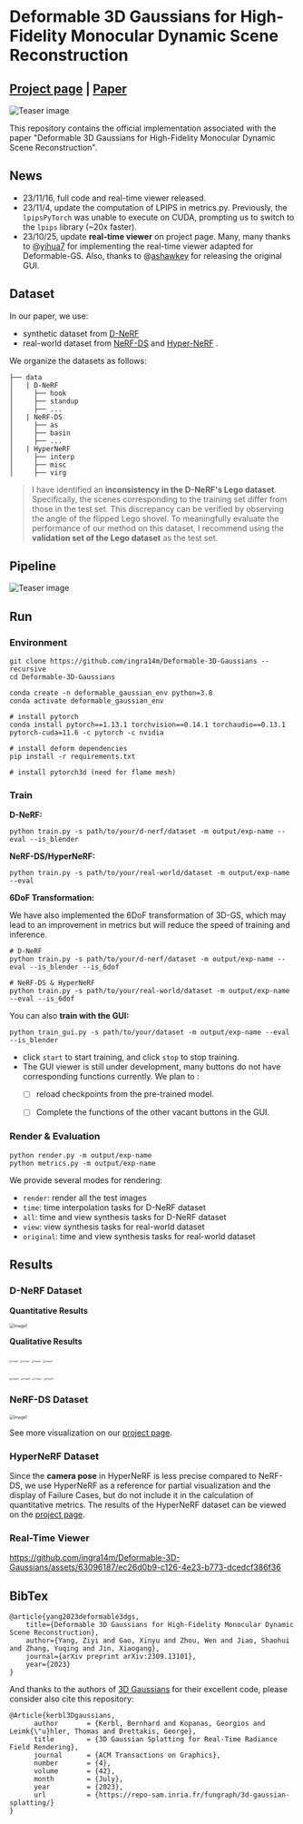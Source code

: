 # Deformable 3D Gaussians for High-Fidelity Monocular Dynamic Scene Reconstruction

## [Project page](https://ingra14m.github.io/Deformable-Gaussians/) | [Paper](https://arxiv.org/abs/2309.13101)

![Teaser image](assets/teaser.png)

This repository contains the official implementation associated with the paper "Deformable 3D Gaussians for High-Fidelity Monocular Dynamic Scene Reconstruction".



## News

- 23/11/16, full code and real-time viewer released.
- 23/11/4, update the computation of LPIPS in metrics.py. Previously, the `lpipsPyTorch` was unable to execute on CUDA, prompting us to switch to the `lpips` library (~20x faster).
- 23/10/25, update **real-time viewer** on project page. Many, many thanks to @[yihua7](https://github.com/yihua7) for implementing the real-time viewer adapted for Deformable-GS. Also, thanks to @[ashawkey](https://github.com/ashawkey) for releasing the original GUI.



## Dataset

In our paper, we use:

- synthetic dataset from [D-NeRF](https://www.albertpumarola.com/research/D-NeRF/index.html)
- real-world dataset from [NeRF-DS](https://jokeryan.github.io/projects/nerf-ds/) and [Hyper-NeRF](https://hypernerf.github.io/) .

We organize the datasets as follows:

```shell
├── data
│   | D-NeRF 
│     ├── hook
│     ├── standup 
│     ├── ...
│   | NeRF-DS
│     ├── as
│     ├── basin
│     ├── ...
│   | HyperNeRF
│     ├── interp
│     ├── misc
│     ├── virg
```

> I have identified an **inconsistency in the D-NeRF's Lego dataset**. Specifically, the scenes corresponding to the training set differ from those in the test set. This discrepancy can be verified by observing the angle of the flipped Lego shovel. To meaningfully evaluate the performance of our method on this dataset, I recommend using the **validation set of the Lego dataset** as the test set.



## Pipeline

![Teaser image](assets/pipeline.png)



## Run

### Environment

```shell
git clone https://github.com/ingra14m/Deformable-3D-Gaussians --recursive
cd Deformable-3D-Gaussians

conda create -n deformable_gaussian_env python=3.8
conda activate deformable_gaussian_env

# install pytorch
conda install pytorch==1.13.1 torchvision==0.14.1 torchaudio==0.13.1 pytorch-cuda=11.6 -c pytorch -c nvidia

# install deform dependencies
pip install -r requirements.txt

# install pytorch3d (need for flame mesh)
```



### Train

**D-NeRF:**

```shell
python train.py -s path/to/your/d-nerf/dataset -m output/exp-name --eval --is_blender
```

**NeRF-DS/HyperNeRF:**

```shell
python train.py -s path/to/your/real-world/dataset -m output/exp-name --eval
```

**6DoF Transformation:**

We have also implemented the 6DoF transformation of 3D-GS, which may lead to an improvement in metrics but will reduce the speed of training and inference.

```shell
# D-NeRF
python train.py -s path/to/your/d-nerf/dataset -m output/exp-name --eval --is_blender --is_6dof

# NeRF-DS & HyperNeRF
python train.py -s path/to/your/real-world/dataset -m output/exp-name --eval --is_6dof
```

You can also **train with the GUI:**

```shell
python train_gui.py -s path/to/your/dataset -m output/exp-name --eval --is_blender
```

- click `start` to start training, and click `stop` to stop training.
- The GUI viewer is still under development, many buttons do not have corresponding functions currently. We plan to :
  - [ ] reload checkpoints from the pre-trained model.
  - [ ] Complete the functions of the other vacant buttons in the GUI.



### Render & Evaluation

```shell
python render.py -m output/exp-name
python metrics.py -m output/exp-name
```

We provide several modes for rendering:

- `render`: render all the test images
- `time`: time interpolation tasks for D-NeRF dataset
- `all`: time and view synthesis tasks for D-NeRF dataset
- `view`: view synthesis tasks for real-world dataset
- `original`: time and view synthesis tasks for real-world dataset



## Results

### D-NeRF Dataset

**Quantitative Results**

<img src="assets/results/D-NeRF/Quantitative.jpg" alt="Image1" style="zoom:50%;" />

**Qualitative Results**

 <img src="assets/results/D-NeRF/bouncing.gif" alt="Image1" style="zoom:25%;" />  <img src="assets/results/D-NeRF/hell.gif" alt="Image1" style="zoom:25%;" />  <img src="assets/results/D-NeRF/hook.gif" alt="Image3" style="zoom:25%;" />  <img src="assets/results/D-NeRF/jump.gif" alt="Image4" style="zoom:25%;" /> 

 <img src="assets/results/D-NeRF/lego.gif" alt="Image5" style="zoom:25%;" />  <img src="assets/results/D-NeRF/mutant.gif" alt="Image6" style="zoom:25%;" />  <img src="assets/results/D-NeRF/stand.gif" alt="Image7" style="zoom:25%;" />  <img src="assets/results/D-NeRF/trex.gif" alt="Image8" style="zoom:25%;" /> 



### NeRF-DS Dataset

<img src="assets/results/NeRF-DS/Quantitative.jpg" alt="Image1" style="zoom:50%;" />

See more visualization on our [project page](https://ingra14m.github.io/Deformable-Gaussians/).



### HyperNeRF Dataset

Since the **camera pose** in HyperNeRF is less precise compared to NeRF-DS, we use HyperNeRF as a reference for partial visualization and the display of Failure Cases, but do not include it in the calculation of quantitative metrics. The results of the HyperNeRF dataset can be viewed on the [project page](https://ingra14m.github.io/Deformable-Gaussians/).



### Real-Time Viewer

https://github.com/ingra14m/Deformable-3D-Gaussians/assets/63096187/ec26d0b9-c126-4e23-b773-dcedcf386f36




## BibTex

```
@article{yang2023deformable3dgs,
    title={Deformable 3D Gaussians for High-Fidelity Monocular Dynamic Scene Reconstruction},
    author={Yang, Ziyi and Gao, Xinyu and Zhou, Wen and Jiao, Shaohui and Zhang, Yuqing and Jin, Xiaogang},
    journal={arXiv preprint arXiv:2309.13101},
    year={2023}
}
```

And thanks to the authors of [3D Gaussians](https://repo-sam.inria.fr/fungraph/3d-gaussian-splatting/) for their excellent code, please consider also cite this repository:

```
@Article{kerbl3Dgaussians,
      author       = {Kerbl, Bernhard and Kopanas, Georgios and Leimk{\"u}hler, Thomas and Drettakis, George},
      title        = {3D Gaussian Splatting for Real-Time Radiance Field Rendering},
      journal      = {ACM Transactions on Graphics},
      number       = {4},
      volume       = {42},
      month        = {July},
      year         = {2023},
      url          = {https://repo-sam.inria.fr/fungraph/3d-gaussian-splatting/}
}
```

